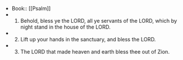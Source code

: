 - Book:: [[Psalm]]
- 1. Behold, bless ye the LORD, all ye servants of the LORD, which by night stand in the house of the LORD.
- 2. Lift up your hands in the sanctuary, and bless the LORD.
- 3. The LORD that made heaven and earth bless thee out of Zion.
